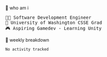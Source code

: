 🧠 who am i
<pre>
🧑‍💻 Software Development Engineer
📖 University of Washington CSSE Grad
🎮 Aspiring Gamedev - Learning Unity
</pre>

📂 weekly breakdown
 <!--START_SECTION:waka-->

```txt
No activity tracked
```

<!--END_SECTION:waka-->
